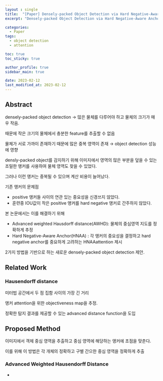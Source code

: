```yaml
---
layout : single
title:  "[Paper] Densely-packed Object Detection via Hard Negative-Aware Anchor Attention"
excerpt: "Densely-packed Object Detection via Hard Negative-Aware Anchor Attention 논문 정리"

categories:
  - Paper
tags:
  - object detection
  - attention

toc: true
toc_sticky: true

author_profile: true
sidebar_main: true

date: 2023-02-12
last_modified_at: 2023-02-12
---
```


## Abstract

densely-packed object detection → 많은 물체를 다루어야 하고 물체의 크기가 매우 작음.

때문에 작은 크기의 물체에서 충분한 feature를 추출할 수 없음

물체가 서로 가까이 존재하기 때문에 많은 중복 영역이 존재 → object detection 성능에 영향

  

densly-packed object를 감지하기 위해 이미지에서 영역의 많은 부분을 덮을 수 있는 조밀한 앵커를 사용하여 물체 영역도 찾을 수 있었다.

그러나 이런 앵커는 중복될 수 있으며 계산 비용이 늘어났다.

  

기존 앵커의 문제점 

- positive 앵커들 사이의 연관 있는 중요성을 신경쓰지 않았다.
- 훈련중 IOU값이 작은 positive 앵커를 hard negative 앵커로 간주하지 않았다.

  

본 논문에서는 이를 해결하기 위해

- Advanced weighted Hausdorff distance(AWHD): 물체의 중심영역 지도를 정확하게 추정
- Hard Negative-Aware Anchor(HNAA) : 각 앵커의 중요성을 결정하고 hard negative anchor를 중요하게 고려하는 HNAAattention 제시

2가지 방법을 기반으로 하는 새로운 densely-packed object detection 제안.

  

## Related Work

### Hausendorff distance

미터법 공간에서 두 점 집함 사이의 가장 긴 거리

앵커 attention을 위한 objectiveness map을 추정.

정확한 탐지 결과를 제공할 수 있는 advanced distance function을 도입

  

## Proposed Method 

이미지에서 객체 중심 영역을 추출하고 중심 영역에 해당하는 앵커에 초점을 맞춘다.

이를 위해 이 방법은 각 개체의 정확하고 구별 간으한 중심 영역을 정확하게 추출

### Advanced Weighted Hausendorff Distance

-